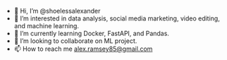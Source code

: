 - 👋 Hi, I’m @shoelessalexander
- 👀 I’m interested in data analysis, social media marketing, video editing, and machine learning.
- 🌱 I’m currently learning Docker, FastAPI, and Pandas.
- 💞️ I’m looking to collaborate on ML project.
- 📫 How to reach me alex.ramsey85@gmail.com

<!---
shoelessalexander/shoelessalexander is a ✨ special ✨ repository because its `README.md` (this file) appears on your GitHub profile.
You can click the Preview link to take a look at your changes.
--->
